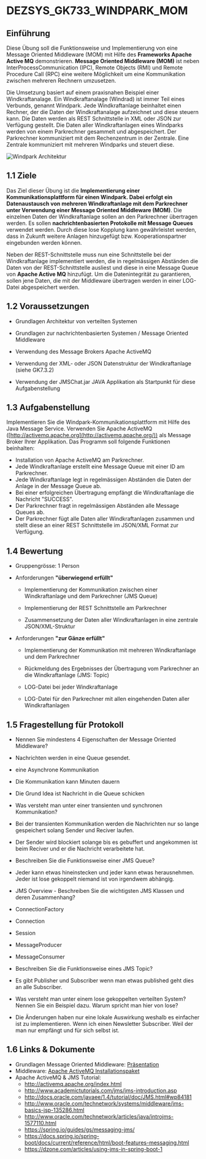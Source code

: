 # DEZSYS_GK733_WINDPARK_MOM

## Einführung

Diese Übung soll die Funktionsweise und Implementierung von eine Message Oriented Middleware (MOM) mit Hilfe des **Frameworks Apache Active MQ** demonstrieren. **Message Oriented Middleware (MOM)** ist neben InterProcessCommunication (IPC), Remote Objects (RMI) und Remote Procedure Call (RPC) eine weitere Möglichkeit um eine Kommunikation zwischen mehreren Rechnern umzusetzen.

Die Umsetzung basiert auf einem praxisnahen Beispiel einer Windkraftanalage. Ein Windkraftanalage (Windrad) ist immer Teil eines Verbunds, genannt Windpark. Jede Windkraftanlage beinhaltet einen Rechner, der die Daten der Windkraftanalage aufzeichnet und diese steuern kann. Die Daten werden als REST Schnittstelle in XML oder JSON zur Verfügung gestellt. Die Daten aller Windkraftanlagen eines Windparks werden von einem Parkrechner gesammelt und abgespeichert. Der Parkrechner kommuniziert mit dem Rechenzentrum in der Zentrale. Eine Zentrale kommuniziert mit mehreren Windparks und steuert diese.

![Windpark Architektur](https://elearning.tgm.ac.at/draftfile.php/2668/user/draft/584681179/dezsys_windpark.png)

## 1.1 Ziele  

Das Ziel dieser Übung ist die **Implementierung einer Kommunikationsplattform für einen Windpark. Dabei erfolgt ein Datenaustausch von mehreren Windkraftanlage mit dem Parkrechner unter Verwendung einer Message Oriented Middleware (MOM)**. Die einzelnen Daten der Windkraftanlage sollen an den Parkrechner ü<span>bertragen werden</span>. Es sollen **nachrichtenbasierten Protokolle mit Message Queues** verwendet werden. Durch diese lose Kopplung kann gewährleistet werden, dass in Zukunft weitere Anlagen hinzugefügt bzw. Kooperationspartner eingebunden werden können.

Neben der REST-Schnittstelle muss nun eine Schnittstelle bei der Windkraftanlage implementiert werden, die in regelmässigen Abständen die Daten von der REST-Schnittstelle ausliest und diese in eine Message Queue von **Apache Active MQ** hinzufügt. Um die Datenintegrität zu garantieren, sollen jene Daten, die mit der Middleware übertragen werden in einer LOG-Datei abgespeichert werden.  

## 1.2 Voraussetzungen

*   Grundlagen Architektur von verteilten Systemen
*   Grundlagen zur nachrichtenbasierten Systemen / Message Oriented Middleware  

*   Verwendung des Message Brokers Apache ActiveMQ
*   Verwendung der XML- oder JSON Datenstruktur der Windkraftanlage (siehe GK7.3.2)  

*   Verwendung der JMSChat.jar JAVA Applikation als Startpunkt für diese Aufgabenstellung  

## 1.3 Aufgabenstellung

Implementieren Sie die Windpark-Kommunikationsplattform mit Hilfe des Java Message Service. Verwenden Sie Apache ActiveMQ ([http://activemq.apache.org](http://activemq.apache.org/)) als Message Broker Ihrer Applikation. Das Programm soll folgende Funktionen beinhalten:

 *   Installation von Apache ActiveMQ am Parkrechner.
 *   Jede Windkraftanlage erstellt eine Message Queue mit einer ID am Parkrechner.
 *   Jede Windkraftanlage legt in regelmässigen Abständen die Daten der Anlage in der Message Queue ab.
 *   Bei einer erfolgreichen Übertragung empfängt die Windkraftanlage die Nachricht "SUCCESS".
 *   Der Parkrechner fragt in regelmässigen Abständen alle Message Queues ab.
 *   Der Parkrechner <span>f<span style="">ügt alle Daten aller Windkraftanlagen zusammen und stellt diese an einer REST Schnittstelle im JSON/XML Format zur Verfügung.  

## 1.4 Bewertung  

 *   Gruppengrösse: 1 Person  
 *   Anforderungen **"überwiegend erfüllt"**

	 *   Implementierung der Kommunikation zwischen einer Windkraftanlage und dem Parkrechner (JMS Queue)  

	 *   Implementierung der REST Schnittstelle am Parkrechner
		*   Zusammensetzung der Daten aller Windkraftanlagen in eine zentrale JSON/XML-Struktur

 *   Anforderungen **"zur Gänze erfüllt"**

	 *   Implementierung der Kommunikation mit mehreren Windkraftanlage und dem Parkrechner  

	 *   Rückmeldung des Ergebnisses der Übertragung vom Parkrechner an die Windkraftanlage (JMS: Topic)  

	 *   LOG-Datei bei jeder Windkraftanlage
	 *   LOG-Datei für den Parkrechner mit allen eingehenden Daten aller Windkraftanlagen

## 1.5 Fragestellung für Protokoll

 *   Nennen Sie mindestens 4 Eigenschaften der Message Oriented Middleware?  

  * Nachrichten werden in eine Queue gesendet.
  * eine Asynchrone Kommunikation
  * Die Kommunikation kann Minuten dauern
  * Die Grund Idea ist Nachricht in die Queue schicken

 *   Was versteht man unter einer transienten und synchronen Kommunikation?
* Bei der transienten Kommunikation werden die Nachrichten nur so lange gespeichert solang Sender und Reciver laufen.
* Der Sender wird blockiert solange bis es gebuffert und angekommen ist beim Reciver und er die Nachricht verarbeitete hat.  
 *   Beschreiben Sie die Funktionsweise einer JMS Queue?

  * Jeder kann etwas hineinstecken und jeder kann etwas herausnehmen. Jeder ist lose gekoppelt niemand ist von irgendwem abhängig.


 *   JMS Overview - Beschreiben Sie die wichtigsten JMS Klassen und deren Zusammenhang?
  *  ConnectionFactory
  *  Connection
  *  Session
  *  MessageProducer
  *  MessageConsumer

 *   Beschreiben Sie die Funktionsweise eines JMS Topic?
* Es gibt Publisher und Subscriber wenn man etwas published geht dies an alle Subscriber.

 *   Was versteht man unter einem lose gekoppelten verteilten System? Nennen Sie ein Beispiel dazu. Warum spricht man hier von lose?
* Die Änderungen haben nur eine lokale Auswirkung weshalb es einfacher ist zu implementieren. Wenn ich einen Newsletter Subscriber. Weil der man nur empfängt und für sich selbst ist.

## 1.6 Links & Dokumente

 *   Grundlagen Message Oriented Middleware: [Präsentation](https://elearning.tgm.ac.at/pluginfile.php/84683/mod_resource/content/2/dezsys_mom.pdf)
 *   Middleware: [Apache ActiveMQ Installationspaket](http://activemq.apache.org/activemq-5153-release.html)
 *   Apache ActiveMQ & JMS Tutorial:
		*   http://activemq.apache.org/index.html
		*   http://www.academictutorials.com/jms/jms-introduction.asp
		*   http://docs.oracle.com/javaee/1.4/tutorial/doc/JMS.html#wp84181
		*   http://www.oracle.com/technetwork/systems/middleware/jms-basics-jsp-135286.html
		*   http://www.oracle.com/technetwork/articles/java/introjms-1577110.html
		*   https://spring.io/guides/gs/messaging-jms/
		*   https://docs.spring.io/spring-boot/docs/current/reference/html/boot-features-messaging.html
		*   https://dzone.com/articles/using-jms-in-spring-boot-1
